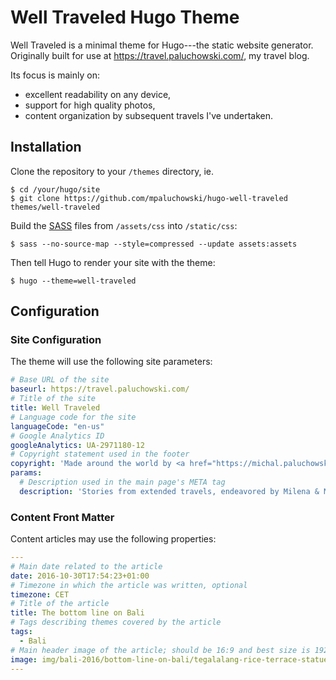 # Well Traveled Hugo Theme

Well Traveled is a minimal theme for Hugo---the static website generator. Originally built for use at https://travel.paluchowski.com/, my travel blog.

Its focus is mainly on:

* excellent readability on any device,
* support for high quality photos,
* content organization by subsequent travels I've undertaken.

## Installation

Clone the repository to your `/themes` directory, ie.

```shell
$ cd /your/hugo/site
$ git clone https://github.com/mpaluchowski/hugo-well-traveled themes/well-traveled
```

Build the [SASS](https://sass-lang.com/) files from `/assets/css` into `/static/css`:

```shell
$ sass --no-source-map --style=compressed --update assets:assets
```

Then tell Hugo to render your site with the theme:

```shell
$ hugo --theme=well-traveled
```

## Configuration

### Site Configuration

The theme will use the following site parameters:

```yaml
# Base URL of the site
baseurl: https://travel.paluchowski.com/
# Title of the site
title: Well Traveled
# Language code for the site
languageCode: "en-us"
# Google Analytics ID
googleAnalytics: UA-2971180-12
# Copyright statement used in the footer
copyright: 'Made around the world by <a href="https://michal.paluchowski.com/">Michał Paluchowski</a>. All content is under a <a href="https://creativecommons.org/licenses/by/4.0/" rel="license">Creative Commons Attribution 4.0 International License</a>.'
params:
  # Description used in the main page's META tag
  description: 'Stories from extended travels, endeavored by Milena & Michał Paluchowski. Highly opinionated. Mildly biased. A mixture of intersecting thoughts from our hearts and minds.'
```

### Content Front Matter

Content articles may use the following properties:

```yaml
---
# Main date related to the article
date: 2016-10-30T17:54:23+01:00
# Timezone in which the article was written, optional
timezone: CET
# Title of the article
title: The bottom line on Bali
# Tags describing themes covered by the article
tags:
  - Bali
# Main header image of the article; should be 16:9 and best size is 1920x1080px
image: img/bali-2016/bottom-line-on-bali/tegalalang-rice-terrace-statue-header.jpg
---
```
